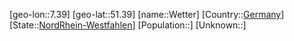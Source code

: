 ﻿---
location: [51.39,7.39]
type: City
tags:
- geo/City


SpocWebEntityId: 35580
isDeleted: false
confidential: public

---
[geo-lon::7.39]
[geo-lat::51.39]
[name::Wetter]
[Country::[Germany](geo/Continent/Europe/Germany.md)]
[State::[NordRhein-Westfahlen](NordRhein-Westfahlen)]
[Population::]
[Unknown::]

